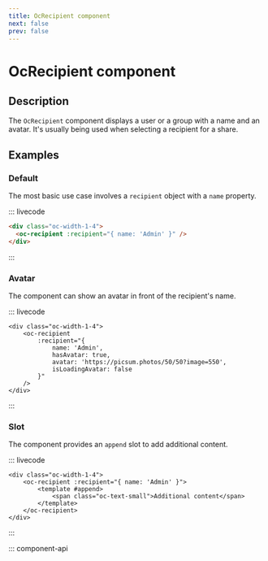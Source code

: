 ```yaml
---
title: OcRecipient component
next: false
prev: false
---
```


# OcRecipient component

## Description

The `OcRecipient` component displays a user or a group with a name and an avatar. It's usually being used when selecting a recipient for a share.

## Examples

### Default

The most basic use case involves a `recipient` object with a `name` property.

::: livecode

```html
<div class="oc-width-1-4">
  <oc-recipient :recipient="{ name: 'Admin' }" />
</div>
```

:::

### Avatar

The component can show an avatar in front of the recipient's name.

::: livecode

```html{5-7}
<div class="oc-width-1-4">
	<oc-recipient
		:recipient="{
			name: 'Admin',
			hasAvatar: true,
			avatar: 'https://picsum.photos/50/50?image=550',
			isLoadingAvatar: false
		}"
	/>
</div>
```

:::

### Slot

The component provides an `append` slot to add additional content.

::: livecode

```html{3-5}
<div class="oc-width-1-4">
	<oc-recipient :recipient="{ name: 'Admin' }">
		<template #append>
			<span class="oc-text-small">Additional content</span>
		</template>
	</oc-recipient>
</div>
```

:::

::: component-api
